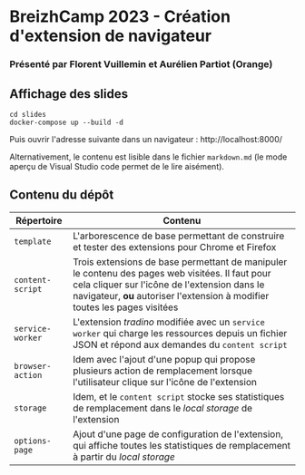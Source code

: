 # BreizhCamp 2023 - Création d'extension de navigateur 
### Présenté par Florent Vuillemin et Aurélien Partiot (Orange)


## Affichage des slides

```
cd slides
docker-compose up --build -d
```
Puis ouvrir l'adresse suivante dans un navigateur : http://localhost:8000/

Alternativement, le contenu est lisible dans le fichier `markdown.md` (le mode aperçu de Visual Studio code permet de le lire aisément).

## Contenu du dépôt

| Répertoire | Contenu |
|-|-|
| `template` | L'arborescence de base permettant de construire et tester des extensions pour Chrome et Firefox |
| `content-script` | Trois extensions de base permettant de manipuler le contenu des pages web visitées. Il faut pour cela cliquer sur l'icône de l'extension dans le navigateur, **ou** autoriser l'extension à modifier toutes les pages visitées |
| `service-worker` | L'extension _tradino_ modifiée avec un `service worker` qui charge les ressources depuis un fichier JSON et répond aux demandes du `content script`
| `browser-action` | Idem avec l'ajout d'une popup qui propose plusieurs action de remplacement lorsque l'utilisateur clique sur l'icône de l'extension
| `storage` | Idem, et le `content script` stocke ses statistiques de remplacement dans le _local storage_ de l'extension
| `options-page` | Ajout d'une page de configuration de l'extension, qui affiche toutes les statistiques de remplacement à partir du _local storage_

